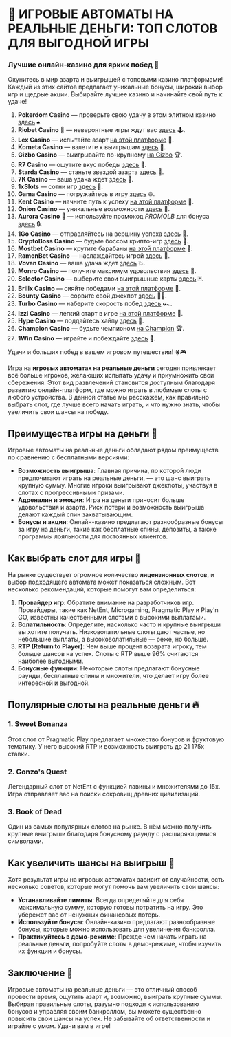 # 🎰 ИГРОВЫЕ АВТОМАТЫ НА РЕАЛЬНЫЕ ДЕНЬГИ: ТОП СЛОТОВ ДЛЯ ВЫГОДНОЙ ИГРЫ
### Лучшие онлайн-казино для ярких побед 🎰

Окунитесь в мир азарта и выигрышей с топовыми казино платформами! Каждый из этих сайтов предлагает уникальные бонусы, широкий выбор игр и щедрые акции. Выбирайте лучшее казино и начинайте свой путь к удаче!

1. **Pokerdom Casino** — проверьте свою удачу в этом элитном казино [здесь](https://brandplay.link/Bxg7SC7H) ♠️.
2. **Riobet Casino** 🌟 — невероятные игры ждут вас [здесь](https://brandplay.link/dtx89f2L) 🕹️.
3. **Lex Casino** — испытайте азарт [на этой платформе](https://brandplay.link/2HFTmBc8) 🎲.
4. **Kometa Casino** — взлетите к выигрышам [здесь](https://brandplay.link/tLG15CCb) 🚀.
5. **Gizbo Casino** — выигрывайте по-крупному [на Gizbo](https://gizbo-tea02.com/c8e962e89) 🏆.
6. **R7 Casino** — ощутите вкус победы [здесь](https://brandplay.link/zPmNmTWG) 🎯.
7. **Starda Casino** — станьте звездой азарта [здесь](https://brandplay.link/cpFQbWKn) 🌟.
8. **7K Casino** — ваша удача ждет [здесь](https://brandplay.link/dd46bNgD) 🎰.
9. **1xSlots** — сотни игр [здесь](https://brandplay.link/R4xfxqdm) 🎲.
10. **Gama Casino** — погружайтесь в игру [здесь](https://brandplay.link/zrZpLFTP) 🌐.
11. **Kent Casino** — начните путь к успеху [на этой платформе](https://passage-through-deserts.com/de0514c15) 🏅.
12. **Onion Casino** — уникальные возможности [здесь](https://obclk001-2d.top/click?offer_id=986&partner_id=10542&landing_id=1798&utm_medium=affiliate&sub_1=oncasino3) 🧅.
13. **Aurora Casino** 🌌 — используйте промокод *PROMOLB* для бонуса [здесь](https://10trafic-stat2.com/click/668546566bcc6313411604c7/6766/15114/subaccount?promocode=PROMOLB) 🔒.
14. **1Go Casino** — отправляйтесь на вершину успеха [здесь](https://1go-ircp01.com/ce015f410) 🚀.
15. **CryptoBoss Casino** — будьте боссом крипто-игр [здесь](https://cryptobossc.online/d847bcfa9) 💎.
16. **Mostbet Casino** — крутите барабаны [на этой платформе](https://ktbtis024ifqfn0mst.com/beQs) 🎰.
17. **RamenBet Casino** — наслаждайтесь игрой [здесь](https://get.saltyram.com/ru/registration?apkpop=0&partner=p24970p3296034p5526) 🍜.
18. **Vovan Casino** — ваша удача ждет [здесь](https://vovan.site/d2375cf9b) 💥.
19. **Monro Casino** — получите максимум удовольствия [здесь](https://mnr-ircp01.com/c3ce72a2c) 🎯.
20. **Selector Casino** — выберите свои выигрышные карты [здесь](https://gosel.pl/SELVK) 🃏.
21. **Brillx Casino** — сияйте победами [на этой платформе](https://brillx.pub/BRIVK) 💫.
22. **Bounty Casino** — сорвите свой джекпот [здесь](https://bounty-casino.de/BOVK) 🏴‍☠️.
23. **Turbo Casino** — наберите скорость побед [здесь](https://turbo-casino.pro/TURVK) 🏎️.
24. **Izzi Casino** — легкий старт в игре [на этой платформе](https://izzi-fr03.com/ca7c8a7b7) 🎰.
25. **Hype Casino** — поддайтесь хайпу [здесь](https://hypekaz.com/dc2f44ad0) 🎉.
26. **Champion Casino** — будьте чемпионом [на Champion](https://champcasino.ink/pobeda/doa-hats?p80412p305331p112c) 🏆.
27. **1Win Casino** — играйте и побеждайте [здесь](https://brandplay.link/6F5VqbyZ) 🥇.

Удачи и больших побед в вашем игровом путешествии! 🍀🎮


Игра на **игровых автоматах на реальные деньги** сегодня привлекает всё больше игроков, желающих испытать удачу и приумножить свои сбережения. Этот вид развлечений становится доступным благодаря развитию онлайн-платформ, где можно играть в любимые слоты с любого устройства. В данной статье мы расскажем, как правильно выбрать слот, где лучше всего начать играть, и что нужно знать, чтобы увеличить свои шансы на победу.

## Преимущества игры на деньги 💸

Игровые автоматы на реальные деньги обладают рядом преимуществ по сравнению с бесплатными версиями:

- **Возможность выигрыша**: Главная причина, по которой люди предпочитают играть на реальные деньги, — это шанс выиграть крупную сумму. Многие игроки выигрывают джекпоты, участвуя в слотах с прогрессивными призами.
- **Адреналин и эмоции**: Игра на деньги приносит больше удовольствия и азарта. Риск потери и возможность выигрыша делают каждый спин захватывающим.
- **Бонусы и акции**: Онлайн-казино предлагают разнообразные бонусы за игру на деньги, такие как бесплатные спины, депозиты, а также программы лояльности для постоянных клиентов.

## Как выбрать слот для игры 🎰

На рынке существует огромное количество **лицензионных слотов**, и выбор подходящего автомата может показаться сложным. Вот несколько рекомендаций, которые помогут вам определиться:

1. **Провайдер игр**: Обратите внимание на разработчиков игр. Провайдеры, такие как NetEnt, Microgaming, Pragmatic Play и Play'n GO, известны качественными слотами с высокими выплатами.
2. **Волатильность**: Определите, насколько часто и крупные выигрыши вы хотите получать. Низковолатильные слоты дают частые, но небольшие выплаты, а высоковолатильные — реже, но больше.
3. **RTP (Return to Player)**: Чем выше процент возврата игроку, тем больше шансов на успех. Слоты с RTP выше 96% считаются наиболее выгодными.
4. **Бонусные функции**: Некоторые слоты предлагают бонусные раунды, бесплатные спины и множители, что делает игру более интересной и выгодной.

## Популярные слоты на реальные деньги 🔥

### 1. **Sweet Bonanza**
Этот слот от Pragmatic Play предлагает множество бонусов и фруктовую тематику. У него высокий RTP и возможность выиграть до 21 175x ставки.

### 2. **Gonzo's Quest**
Легендарный слот от NetEnt с функцией лавины и множителями до 15x. Игра отправляет вас на поиски сокровищ древних цивилизаций.

### 3. **Book of Dead**
Один из самых популярных слотов на рынке. В нём можно получить крупные выигрыши благодаря бонусному раунду с расширяющимися символами.

## Как увеличить шансы на выигрыш 🎯

Хотя результат игры на игровых автоматах зависит от случайности, есть несколько советов, которые могут помочь вам увеличить свои шансы:

- **Устанавливайте лимиты**: Всегда определяйте для себя максимальную сумму, которую готовы потратить на игру. Это убережет вас от ненужных финансовых потерь.
- **Используйте бонусы**: Онлайн-казино предлагают разнообразные бонусы, которые можно использовать для увеличения банкролла.
- **Практикуйтесь в демо-режиме**: Прежде чем начать играть на реальные деньги, попробуйте слоты в демо-режиме, чтобы изучить их функции и бонусы.

## Заключение 🎯

Игровые автоматы на реальные деньги — это отличный способ провести время, ощутить азарт и, возможно, выиграть крупные суммы. Выбирая правильные слоты, разумно подходя к использованию бонусов и управляя своим банкроллом, вы можете существенно повысить свои шансы на успех. Не забывайте об ответственности и играйте с умом. Удачи вам в игре!

